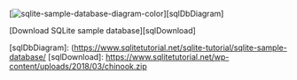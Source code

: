 [![sqlite-sample-database-diagram-color](https://www.sqlitetutorial.net/wp-content/uploads/2015/11/sqlite-sample-database-color.jpg)][sqlDbDiagram]

[Download SQLite sample database][sqlDownload]
<!-- <img src="relative/path/in/repository/to/image.jpg" width="128"/> -->



[mainPage]: https://github.com/celik-muhammed/00-Index-of-GitHub-Public-Projects-Repository-Logs
[sqlDbDiagram]: (https://www.sqlitetutorial.net/sqlite-tutorial/sqlite-sample-database/
[sqlDownload]: https://www.sqlitetutorial.net/wp-content/uploads/2018/03/chinook.zip
